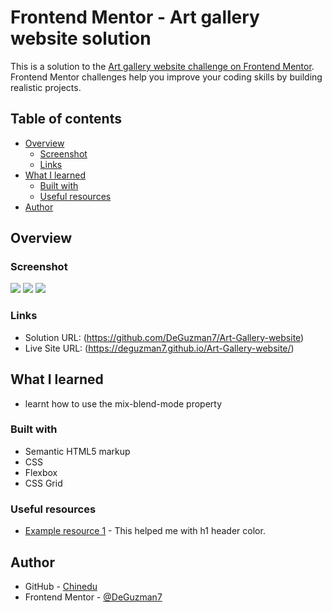 # Frontend Mentor - Art gallery website solution

This is a solution to the [Art gallery website challenge on Frontend Mentor](https://www.frontendmentor.io/challenges/art-gallery-website-yVdrZlxyA). Frontend Mentor challenges help you improve your coding skills by building realistic projects. 

## Table of contents

- [Overview](#overview)
  - [Screenshot](#screenshot)
  - [Links](#links)
- [What I learned](#what-i-learned)
  - [Built with](#built-with)
  - [Useful resources](#useful-resources)
- [Author](#author)

## Overview

### Screenshot

![](./screenshot/desktop.png)
![](./screenshot/tablet.png)
![](./screenshot/mobile.png)

### Links

- Solution URL: (https://github.com/DeGuzman7/Art-Gallery-website)
- Live Site URL: (https://deguzman7.github.io/Art-Gallery-website/)

## What I learned

- learnt how to use the mix-blend-mode property

### Built with

- Semantic HTML5 markup
- CSS 
- Flexbox
- CSS Grid

### Useful resources

- [Example resource 1](https://codepen.io/aliencash/pen/MGoGXz?editors=1100) - This helped me with h1 header color.

## Author

- GitHub - [Chinedu](https://github.com/DeGuzman7)
- Frontend Mentor - [@DeGuzman7](https://www.frontendmentor.io/profile/DeGuzman7)

